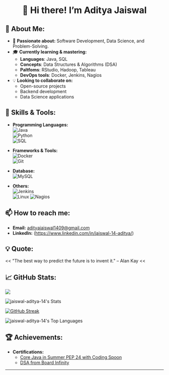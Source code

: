<h1 align="center"> 👋 Hi there! I’m Aditya Jaiswal</h1>  



## 🚀 About Me:
- 👀 **Passionate about:** Software Development, Data Science, and Problem-Solving.
- 🎓 **Currently learning & mastering:**  
  - **Languages**: Java, SQL  
  - **Concepts**: Data Structures & Algorithms (DSA)
  - **Paltfoms**: RStudio, Hadoop, Tableau
  - **DevOps tools**: Docker, Jenkins, Nagios  
- 💡 **Looking to collaborate on:**  
  - Open-source projects  
  - Backend development  
  - Data Science applications



## 🔧 Skills & Tools:
- **Programming Languages:**  
  ![Java](https://img.shields.io/badge/Java-ED8B00?style=for-the-badge&logo=java&logoColor=white)  
  ![Python](https://img.shields.io/badge/Python-FFD43B?style=for-the-badge&logo=python&logoColor=blue)  
  ![SQL](https://img.shields.io/badge/SQL-003B57?style=for-the-badge&logo=postgresql&logoColor=white)

- **Frameworks & Tools:**  
  ![Docker](https://img.shields.io/badge/Docker-2CA5E0?style=for-the-badge&logo=docker&logoColor=white)  
  ![Git](https://img.shields.io/badge/Git-F05032?style=for-the-badge&logo=git&logoColor=white)

- **Database:**  
  ![MySQL](https://img.shields.io/badge/MySQL-4479A1?style=for-the-badge&logo=mysql&logoColor=white)  

- **Others:**  
  ![Jenkins](https://img.shields.io/badge/Jenkins-D24939?style=for-the-badge&logo=jenkins&logoColor=white)  
  ![Linux](https://img.shields.io/badge/Linux-FCC624?style=for-the-badge&logo=linux&logoColor=black)
  ![Nagios](https://img.shields.io/badge/Nagios-0080FF?style=for-the-badge&logo=nagios&logoColor=white)


## 📫 How to reach me:
- **Email:** [adityajaiswal1409@gmail.com](mailto:adityajaiswal1409@gmail.com)  
- **LinkedIn:** (https://www.linkedin.com/in/jaiswal-14-aditya/)



## 💡 Quote:
<< "The best way to predict the future is to invent it." – Alan Kay <<



## 📈 GitHub Stats:
![](https://komarev.com/ghpvc/?username=Aditya-jaiswal07972)

![jaiswal-aditya-14's Stats](https://github-readme-stats.vercel.app/api?username=Aditya-jaiswal07972&theme=vue-dark&show_icons=true&hide_border=false&count_private=true)

[![GitHub Streak](https://github-readme-streak-stats.herokuapp.com?user=Aditya-jaiswal07972&theme=vue-dark&card_width=400)](https://git.io/streak-stats#center)

![jaiswal-aditya-14's Top Languages](https://github-readme-stats.vercel.app/api/top-langs/?username=Aditya-jaiswal07972&theme=vue-dark&show_icons=true&hide_border=false&layout=compact)


## 🏆 Achievements:
- **Certifications:**
  - [Core Java in Summer PEP 24 with Coding Spoon](https://credsverse.com/credentials/3f468bf1-5ab1-4872-9bf8-8b3babb38aba)  
  - [DSA from Board Infinity](https://drive.google.com/file/d/1TrWzUXqraxrGMjpjW9zHg2Bv1w9AnWWJ/view?usp=sharing)  

---
